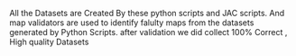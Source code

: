 All the Datasets are Created By these python scripts and JAC scripts. 
And map validators are used to identify falulty maps from the datasets generated by Python Scripts. after validation we did collect 100% Correct , High quality Datasets
